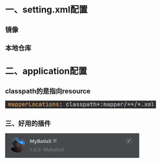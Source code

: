 # 一、setting.xml配置
## 镜像
## 本地仓库
# 二、application配置
## classpath的是指向resource
![Alt text](image.png)
## 三、好用的插件
![Alt text](image-1.png)